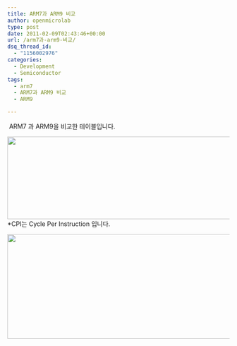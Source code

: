 ```yaml
---
title: ARM7과 ARM9 비교
author: openmicrolab
type: post
date: 2011-02-09T02:43:46+00:00
url: /arm7과-arm9-비교/
dsq_thread_id:
  - "1156002976"
categories:
  - Development
  - Semiconductor
tags:
  - arm7
  - ARM7과 ARM9 비교
  - ARM9

---
```

&nbsp;ARM7 과 ARM9을 비교한 테이블입니다.

<img loading="lazy" src="/images/1/cfile4.uf.181B573F4D51F9C733F322.jpg" class="aligncenter" width="555" height="187" alt="" filename="arm7_arm9.jpg" filemime="image/jpeg" /> *CPI는 Cycle Per Instruction 입니다.

<img loading="lazy" src="/images/1/cfile3.uf.162615424D51FA1E242987.jpg" class="aligncenter" width="559" height="237" alt="" filename="arm7_arm9_2.jpg" filemime="image/jpeg" />